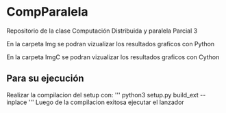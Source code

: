 # CompParalela
Repositorio de la clase Computación Distribuida y paralela Parcial 3

En la carpeta Img se podran vizualizar los resultados graficos con Python 

En la carpeta ImgC se podran vizualizar los resultados graficos con Cython

## Para su ejecución
Realizar la compilacion del setup con:
'''
python3 setup.py build_ext --inplace
'''
Luego de la compilacion exitosa ejecutar el lanzador





